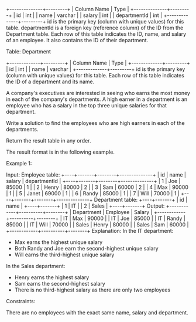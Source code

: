 +--------------+---------+
| Column Name  | Type    |
+--------------+---------+
| id           | int     |
| name         | varchar |
| salary       | int     |
| departmentId | int     |
+--------------+---------+
id is the primary key (column with unique values) for this table.
departmentId is a foreign key (reference column) of the ID from the Department table.
Each row of this table indicates the ID, name, and salary of an employee. It also contains the ID of their department.
 

Table: Department

+-------------+---------+
| Column Name | Type    |
+-------------+---------+
| id          | int     |
| name        | varchar |
+-------------+---------+
id is the primary key (column with unique values) for this table.
Each row of this table indicates the ID of a department and its name.
 

A company's executives are interested in seeing who earns the most money in each of the company's departments. A high earner in a department is an employee who has a salary in the top three unique salaries for that department.

Write a solution to find the employees who are high earners in each of the departments.

Return the result table in any order.

The result format is in the following example.

 

Example 1:

Input: 
Employee table:
+----+-------+--------+--------------+
| id | name  | salary | departmentId |
+----+-------+--------+--------------+
| 1  | Joe   | 85000  | 1            |
| 2  | Henry | 80000  | 2            |
| 3  | Sam   | 60000  | 2            |
| 4  | Max   | 90000  | 1            |
| 5  | Janet | 69000  | 1            |
| 6  | Randy | 85000  | 1            |
| 7  | Will  | 70000  | 1            |
+----+-------+--------+--------------+
Department table:
+----+-------+
| id | name  |
+----+-------+
| 1  | IT    |
| 2  | Sales |
+----+-------+
Output: 
+------------+----------+--------+
| Department | Employee | Salary |
+------------+----------+--------+
| IT         | Max      | 90000  |
| IT         | Joe      | 85000  |
| IT         | Randy    | 85000  |
| IT         | Will     | 70000  |
| Sales      | Henry    | 80000  |
| Sales      | Sam      | 60000  |
+------------+----------+--------+
Explanation: 
In the IT department:
- Max earns the highest unique salary
- Both Randy and Joe earn the second-highest unique salary
- Will earns the third-highest unique salary

In the Sales department:
- Henry earns the highest salary
- Sam earns the second-highest salary
- There is no third-highest salary as there are only two employees
 

Constraints:

There are no employees with the exact same name, salary and department.
